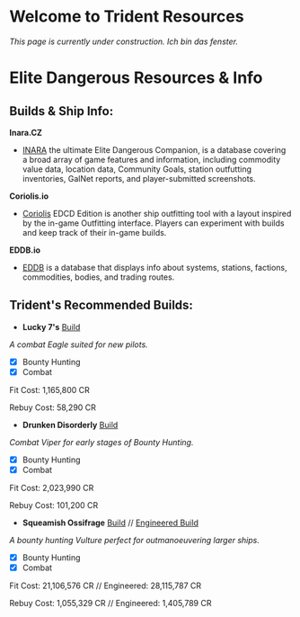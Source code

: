 # Welcome to Trident Resources
_This page is currently under construction. Ich bin das fenster._

# Elite Dangerous Resources & Info

## Builds & Ship Info:

**Inara.CZ**
- [INARA](https://inara.cz/) the ultimate Elite Dangerous Companion, is a database covering a broad array of game features and information, 
including commodity value data, location data, Community Goals, station outfutting inventories, GalNet reports, and player-submitted screenshots.


**Coriolis.io**
- [Coriolis](https://coriolis.io/) EDCD Edition is another ship outfitting tool with a layout inspired by the in-game Outfitting interface. 
Players can experiment with builds and keep track of their in-game builds.


**EDDB.io**
- [EDDB](https://eddb.io/) is a database that displays info about systems, stations, factions, commodities, bodies, and trading routes.

## Trident's Recommended Builds:

- **Lucky 7's**
[Build](https://coriolis.io/outfit/eagle?code=A2p0t5F8l3d5s8f11818240nB427272j69.AwRj4jSA.Aw0JmBGaNYg%3D..EweloBjEoUwQwOYBtYgDIFcDGBrAngAQDsA5AM4gCMEtQA%3D%3D)

_A combat Eagle suited for new pilots._

- [x] Bounty Hunting
- [x] Combat

Fit Cost: 1,165,800 CR

Rebuy Cost: 58,290 CR


- **Drunken Disorderly**
[Build](https://coriolis.io/outfit/viper?code=A2p5t5F8l8dasdf227270p0p0n0029B4292725.Iw19kA%3D%3D.Aw19kA%3D%3D..EweloBhAWEoUwIYHMA28QgIwV0A%3D)

_Combat Viper for early stages of Bounty Hunting._

- [x] Bounty Hunting
- [x] Combat

Fit Cost: 2,023,990 CR

Rebuy Cost: 101,200 CR

- **Squeamish Ossifrage**
[Build](https://coriolis.io/outfit/vulture?code=A2patfFalddksif31d7l0m070007B22d2b27m12j.AwRj4z2I.CwBhEYwZhAmXhSTMJhA%3D..EweloBhAOEoUwIYHMA28QgIwV3fEQA%3D%3D&bn=Squeamish%20Ossifrage) // [Engineered Build](https://coriolis.io/outfit/vulture?code=A2patfFalddksif32b2b0m040004B25i5d27m12j.AwRj4z2I.CwBhEYwZhAmXhSTMJhA%3D.H4sIAAAAAAAAA42SP0sDQRDFJ/8T78zlYhKDBIzmNGAhWgYEbQQtrGws8wFSWChapNBGxEpErCz8CBYWFiksbAVLCxGxShHFIkiQuM83QrawyhWPd/d%2BOzO7e2ISIvITo/TPKE4rLDJ64Ir4W3TZW0ck6IZEEDLLlmxSkvcpEW/pCyhceczDpmDzHYoXfAO5DiWvefE6KlLZHicZMROW3BuQf51yzTzJZyaImkWFoprXP5nfvAGImZpdekhJuQYYOfdFptRNq5tRN6sOcVMf4N5%2Bh0XuXoF5nRlJs2krnVBidW4n3vgAiivvQOW0TSg1DOSYVQtdaiedP7uwy53oEU0%2BpTmJa1yFIhQ5HmOeqYqU2nzH6DDr02bDQg1KuNgH4nqmTo1F/BdKXsmgxQuFZ9YH7fpHlNAjvyZ6PaCq1ctrXQ6eGQbyzZxtfKE/yANtulxiT3VZvdtAHSD/nl%2B%2BktAgXAIAAA%3D%3D.EweloBhAOEoUwIYHMA28QgIwV3fEQA%3D%3D&bn=Squeamish%20Ossifrage%20Mk%20II)

_A bounty hunting Vulture perfect for outmanoeuvering larger ships._

- [x] Bounty Hunting
- [x] Combat

Fit Cost: 21,106,576 CR // Engineered: 28,115,787 CR

Rebuy Cost: 1,055,329 CR // Engineered: 1,405,789 CR

